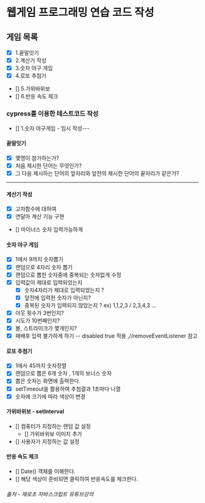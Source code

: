 # 웹게임 프로그래밍 연습 코드 작성

## 게임 목록

- [x] 1.끝말잇기
- [x] 2.계산기 작성
- [x] 3.숫자 야구 게임
- [x] 4.로또 추첨기
- [] 5.가위바위보
- [] 6.반응 속도 체크

### cypress를 이용한 테스트코드 작성

- [] 1.숫자 야구게임 - 임시 작성---

#### 끝말잇기

- [x] 몇명이 참가하는가?
- [x] 처음 제시한 단어는 무엇인가?
- [x] 그 다음 제시하는 단어의 앞자리와 앞전의 제시한 단어의 끝자리가 같은가?

---

#### 계산기 작성

- [x] 고차함수에 대하여
- [x] 연달아 계산 기능 구현
- [] 마이너스 숫자 입력가능하게

#### 숫자 야구 게임

- [x] 1에서 9까지 숫자뽑기
- [x] 랜덤으로 4자리 숫자 뽑기
- [x] 랜덤으로 뽑힌 숫자중에 중복되는 숫자없게 수정
- [x] 입력값이 제대로 입력되었는지
  - [x] 숫자4자리가 제대로 입력되었는지 ?
  - [x] 앞전에 입력한 숫자가 아닌지?
  - [x] 중복된 숫자가 입력되지 않았는지 ? ex) 1,1,2,3 / 2,3,4,3 ...
- [x] 아웃 횟수가 3번인지?
- [x] 시도가 10번째인지?
- [x] 볼, 스트라이크가 몇개인지?
- [x] 패배후 입력 불가하게 하기 -- disabled true 적용 ,//removeEventListener 참고

#### 로또 추첨기

- [x] 1에서 45까지 숫자정렬
- [x] 랜덤으로 뽑은 6개 숫자 , 1개의 보너스 숫자
- [x] 뽑은 숫자는 화면에 출력한다.
- [x] setTimeout을 활용하여 추첨결과 1초마다 나열
- [x] 숫자에 크기에 따라 색상이 변경

#### 가위바위보 - setInterval

- [] 컴퓨터가 지정하는 랜덤 값 설정
  - [] 가위바위보 이미지 추가
- [] 사용자가 지정하는 값 설정

#### 반응 속도 체크

- [] Date() 객체를 이해한다.
- [] 해당 색상이 준비되면 클릭하여 반응속도를 체크한다.

###### 출처 - 제로초 자바스크립트 유튜브강의

